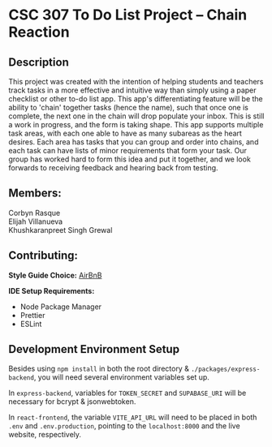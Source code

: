 # CSC 307 To Do List Project – Chain Reaction

## Description

This project was created with the intention of helping students and teachers track tasks in a more effective and intuitive way than simply using a paper checklist or other to-do list app. This app's differentiating feature will be the ability to 'chain' together tasks (hence the name), such that once one is complete, the next one in the chain will drop populate your inbox. This is still a work in progress, and the form is taking shape. This app supports multiple task areas, with each one able to have as many subareas as the heart desires. Each area has tasks that you can group and order into chains, and each task can have lists of minor requirements that form your task. Our group has worked hard to form this idea and put it together, and we look forwards to receiving feedback and hearing back from testing.

## Members:

Corbyn Rasque\
Elijah Villanueva\
Khushkaranpreet Singh Grewal

## Contributing:
**Style Guide Choice:** [AirBnB](https://airbnb.io/javascript/react/)

**IDE Setup Requirements:**

- Node Package Manager
- Prettier
- ESLint

## Development Environment Setup

Besides using `npm install` in both the root directory & `./packages/express-backend`, you will need several environment variables set up.

In `express-backend`, variables for `TOKEN_SECRET` and `SUPABASE_URI` will be necessary for bcrypt & jsonwebtoken.

In `react-frontend`, the variable `VITE_API_URL` will need to be placed in both `.env` and `.env.production`, pointing to the `localhost:8000` and the live website, respectively.